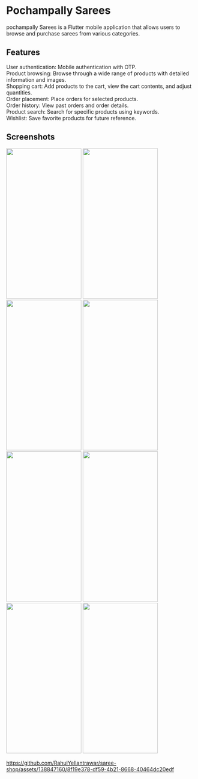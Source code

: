 # Pochampally Sarees

pochampally Sarees is a Flutter mobile application that allows users to browse and purchase sarees from various categories.

## Features
User authentication: Mobile authentication with OTP.  
Product browsing: Browse through a wide range of products with detailed information and images.  
Shopping cart: Add products to the cart, view the cart contents, and adjust quantities.  
Order placement: Place orders for selected products.  
Order history: View past orders and order details.  
Product search: Search for specific products using keywords.  
Wishlist: Save favorite products for future reference.  


## Screenshots
<img src="https://github.com/RahulYellantrawar/saree-shop/assets/138847160/3976fc05-e7f5-40fb-b235-ad5d8746efe2" width="200" height="400" />
<img src="https://github.com/RahulYellantrawar/saree-shop/assets/138847160/49c6850d-cc41-4582-a5b1-c3b933ae1518" width="200" height="400" />
<img src="https://github.com/RahulYellantrawar/saree-shop/assets/138847160/bf322cd2-b2d9-4c90-822f-c80a4e8f57a7" width="200" height="400" />
<img src="https://github.com/RahulYellantrawar/saree-shop/assets/138847160/71adfa51-a0db-4f42-83e8-e36f1a064f29" width="200" height="400" />
<img src="https://github.com/RahulYellantrawar/saree-shop/assets/138847160/6a2d1bf7-14f8-4957-a526-09820cc3f5dc" width="200" height="400" />
<img src="https://github.com/RahulYellantrawar/saree-shop/assets/138847160/721d84c8-ab8b-462d-921c-3d1de8eb94d2" width="200" height="400" />
<img src="https://github.com/RahulYellantrawar/saree-shop/assets/138847160/1c6be481-40de-4f98-baa5-e5bcbe159ed7" width="200" height="400" />
<img src="https://github.com/RahulYellantrawar/saree-shop/assets/138847160/51db80ad-b767-478f-9c3e-16353cf2309c" width="200" height="400" />



https://github.com/RahulYellantrawar/saree-shop/assets/138847160/8f19e378-df59-4b21-8668-40464dc20edf






